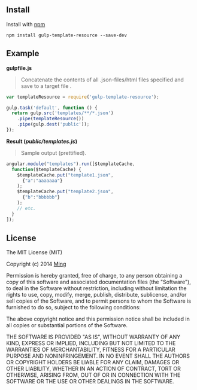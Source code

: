 ## Install

Install with [npm](https://npmjs.org/package/gulp-template-resource)

```
npm install gulp-template-resource --save-dev
```

## Example

**gulpfile.js**

> Concatenate the contents of all .json-files/html files specified and save to a target file .

```js
var templateResource = require('gulp-template-resource');

gulp.task('default', function () {
  return gulp.src('templates/**/*.json')
    .pipe(templateResource())
    .pipe(gulp.dest('public'));
});
```

**Result (_public/templates.js_)**

> Sample output (prettified).

```js
angular.module("templates").run([$templateCache,
  function($templateCache) {
    $templateCache.put("template1.json",
      {"a":"aaaaaaa"}
    );
    $templateCache.put("template2.json",
      {"b":"bbbbbb"}
    );
    // etc.
  }
]);

```

## License

The MIT License (MIT)

Copyright (c) 2014 [Ming](https://github.com/uchenm/)

Permission is hereby granted, free of charge, to any person obtaining a copy of
this software and associated documentation files (the "Software"), to deal in
the Software without restriction, including without limitation the rights to
use, copy, modify, merge, publish, distribute, sublicense, and/or sell copies of
the Software, and to permit persons to whom the Software is furnished to do so,
subject to the following conditions:

The above copyright notice and this permission notice shall be included in all
copies or substantial portions of the Software.

THE SOFTWARE IS PROVIDED "AS IS", WITHOUT WARRANTY OF ANY KIND, EXPRESS OR
IMPLIED, INCLUDING BUT NOT LIMITED TO THE WARRANTIES OF MERCHANTABILITY, FITNESS
FOR A PARTICULAR PURPOSE AND NONINFRINGEMENT. IN NO EVENT SHALL THE AUTHORS OR
COPYRIGHT HOLDERS BE LIABLE FOR ANY CLAIM, DAMAGES OR OTHER LIABILITY, WHETHER
IN AN ACTION OF CONTRACT, TORT OR OTHERWISE, ARISING FROM, OUT OF OR IN
CONNECTION WITH THE SOFTWARE OR THE USE OR OTHER DEALINGS IN THE SOFTWARE.